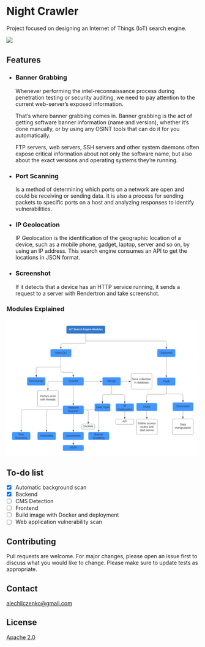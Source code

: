 # Night Crawler
Project focused on designing an Internet of Things (IoT) search engine.

<a href="https://asciinema.org/a/N4Cmbsve4Y8iXREtRW27URU1K" target="_blank"><img src="https://asciinema.org/a/N4Cmbsve4Y8iXREtRW27URU1K.svg" width="500"/></a>

## Features

- ### Banner Grabbing

  Whenever performing the intel-reconnaissance process during penetration testing or security auditing, we need to pay attention to the current web-server’s exposed information.

  That’s where banner grabbing comes in. Banner grabbing is the act of getting software banner information (name and version), whether it’s done manually, or by using any OSINT tools that can do it for you automatically.

  FTP servers, web servers, SSH servers and other system daemons often expose critical information about not only the software name, but also about the exact versions and operating systems they’re running.

- ### Port Scanning

  Is a method of determining which ports on a network are open and could be receiving or sending data. It is also a process for sending packets to specific ports on a host and analyzing responses to identify vulnerabilities.

- ### IP Geolocation
  IP Geolocation is the identification of the geographic location of a device, such as a mobile phone, gadget, laptop, server and so on, by using an IP address.
  This search engine consumes an API to get the locations in JSON format.
  
- ### Screenshot
  If it detects that a device has an HTTP service running, it sends a request to a server with Rendertron and take screenshot.

### Modules Explained 
<img src="images/iot.svg" width="800" />

## To-do list

- [x] Automatic background scan
- [x] Backend
- [ ] CMS Detection
- [ ] Frontend
- [ ] Build image with Docker and deployment
- [ ] Web application vulnerability scan

## Contributing

Pull requests are welcome. For major changes, please open an issue first to discuss what you would like to change.
Please make sure to update tests as appropriate.

## Contact

alechilczenko@gmail.com

## License

[Apache 2.0](http://www.apache.org/licenses/LICENSE-2.0.html)
